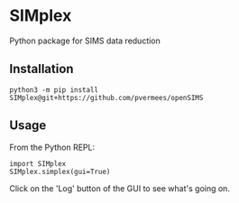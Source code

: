 # SIMplex

Python package for SIMS data reduction

## Installation

```
python3 -m pip install SIMplex@git+https://github.com/pvermees/openSIMS
```

## Usage

From the Python REPL:

```
import SIMplex
SIMplex.simplex(gui=True)
```

Click on the 'Log' button of the GUI to see what's going on.